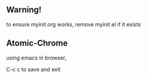 ## Warning!

to ensure myinit.org works, remove myinit.el if it exists

## Atomic-Chrome

using emacs in browser,

C-c c to save and exit

